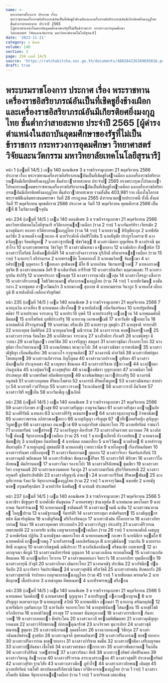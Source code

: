 ```yaml
---
name: >-
  พระบรมราชโองการ ประกาศ เรื่อง
  พระราชทานเครื่องราชอิสริยาภรณ์อันเป็นที่เชิดชูยิ่งช้างเผือกและเครื่องราชอิสริยาภรณ์อันมีเกียรติยศยิ่งมงกุฎไทย
  ชั้นต่ำกว่าสายสะพาย ประจำปี 2565
  [ผู้ดำรงตำแหน่งในสถาบันอุดมศึกษาของรัฐที่ไม่เป็นข้าราชการ กระทรวงการอุดมศึกษา
  วิทยาศาสตร์ วิจัยและนวัตกรรม มหาวิทยาลัยเทคโนโลยีสุรนารี]
date: '2023-11-21'
category: ข พิเศษ
volume: 140
section: 3
page: 234 เล่มที่ 14/5
source: 'https://ratchakitcha.soc.go.th/documents/488284226349695816.pdf'
draft: true
---
```


# พระบรมราชโองการ ประกาศ เรื่อง พระราชทานเครื่องราชอิสริยาภรณ์อันเป็นที่เชิดชูยิ่งช้างเผือกและเครื่องราชอิสริยาภรณ์อันมีเกียรติยศยิ่งมงกุฎไทย ชั้นต่ำกว่าสายสะพาย ประจำปี 2565 [ผู้ดำรงตำแหน่งในสถาบันอุดมศึกษาของรัฐที่ไม่เป็นข้าราชการ กระทรวงการอุดมศึกษา วิทยาศาสตร์ วิจัยและนวัตกรรม มหาวิทยาลัยเทคโนโลยีสุรนารี]

หน้า 1 (เลมที่ 14/5 ) เลม 140 ตอนพิเศษ 3 ข ราชกิจจานุเบกษา 21 พฤศจิกายน 2566 ประกาศ เรื่อง พระราชทานเครื่องราชอิสริยาภรณอันเป็นที่เชิดชูยิ่งชางเผือก และเครื่องราชอิสริยาภรณอันมีเกียรติยศยิ่งมงกุฎไทย ชั้นต่ํากวาสายสะพาย ประจําป 2565 ทรงพระกรุณาโปรดเกลาโปรดกระหมอมพระราชทานเครื่องราชอิสริยาภรณอันเป็นที่เชิดชูยิ่งชางเผือก และเครื่องราชอิสริยาภรณอันมีเกียรติยศยิ่งมงกุฎไทย ชั้นต่ํากวาสายสะพาย รวมทั้งสิ้น 403,981 ราย เนื่องในโอกาสพระราชพิธีเฉลิมพระชนมพรรษา วันที่ 28 กรกฎาคม 2565 ดังรายนามทายประกาศนี้ ทั้งนี้ ตั้งแต่วันที่ 11 พฤศจิกายน พุทธศักราช 2566 ประกาศ ณ วันที่ 13 พฤศจิกายน พุทธศักราช 2566 เป็นปที่ 8 ในรัชกาลปจจุบัน

หน้า 234 (เลมที่ 14/5 ) เลม 140 ตอนพิเศษ 3 ข ราชกิจจานุเบกษา 21 พฤศจิกายน 2566 มหาวิทยาลัยเทคโนโลยีสุรนารี ทวีติยาภรณชางเผือก (รวม 2 ราย) 1 นางจันทร์ทิรา เจียรณัย 2 นางสุนันทา ทองทา ทวีติยาภรณมงกุฎไทย (รวม 14 ราย) 1 นายเชาวน หิรัญตียะกุล 2 นายธีทัต ดลวิชัย 3 นายเผด็จ เผาละออ 4 นายวีระศักดิ์ เลิศสิริโยธิน 5 นายสัญชัย ประยูรโภคราช 6 นางชวัลญญา รัตนพิทูลย 7 นางสาวฐาปนีย พัชรวิชญ 8 นางสาวนิตยา บุญเทียน 9 นางปราณี ชุมสําโรง 10 นางสาวพรพรรณ วัชรวิทูร 11 นางสาวมัณฑนา แจมกลาง 12 นางมัลลิกา สังขสนิท 13 นางสาววิไลรัตน์ ลี้อนันตศักดิ์ศิริ 14 นางสาวอัจฉราวรรณ บุรีภักดี ตริตาภรณชางเผือก (รวม 15 ราย) 1 นายกระวี ตรีอํานรรค 2 นายขรรคชัย โกศลทองกี่ 3 นายเขมวิทย จันตะมา 4 นายศิรปฐช บุญครอง 5 รอยเอก สุทธิพงษ มีใย 6 นายอภิชน วัชเรนทรวงศ 7 นายเอกรงค สุขจิต 8 นางสาวธนกมณ ลีศรี 9 นางธิดารัตน์ อารีรักษ์ 10 นางสาวบัณฑิตา นฤมาณเดชะ 11 นางสาวบุรทิน ขําภิรัฐ 12 นางพรประภา ซอนสุข 13 นางสาววรรณวนัช บุงสุด 14 นางสาวโศรฎา แข็งการ 15 นางสาวสิราภรณ โพธิวิชยานนท ตริตาภรณมงกุฎไทย (รวม 74 ราย) 1 นายชัยวัฒน คงมั่นกลาง 2 นายชุมพล สวางวัฒนกิจ 3 นายณรงค สุบงกช 4 นายดามธรรม จินากูล 5 นายเดโช เผือกภูมิ 6 นายติงศักดิ์ เหลืองเจริญทิพย์

หน้า 235 (เลมที่ 14/5 ) เลม 140 ตอนพิเศษ 3 ข ราชกิจจานุเบกษา 21 พฤศจิกายน 2566 7 นายถุงเงิน ดาวเที่ยง 8 นายนพดล เสียงใหม 9 นายบัลลังก กลิ่นจันทร์แดง 10 นายปฐมทัศน ศศิธร 11 นายประพล จาระตะคุ 12 นายประวัติ บุษดี 13 นายประเสริฐ เองฉวน 14 นายพนมศักดิ์ มีมนต 15 นายไพรัตน์ ฤทธิ์ประเสริฐ 16 นายภาณุ เอกพงศเมธี 17 นายวันชัย นอยมะโน 18 นายสมศักดิ์ ศิริจานุสรณ 19 นายสรณะ ศรีตะชัย 20 นายสราวุธ สุขสุผิว 21 นายสุชาติ จรรยาศิริ 22 นายอายุทธ ลิ้มพิรัตน์ 23 นายอุดมวิทย มณีวรรณ 24 นางกรวรรณ พงษอินทรวงศ 25 นางสาวกรวรรณ รัตนไชย 26 นางกิติยาดา จาระตะคุ 27 นางกีรติกร เรืองศรี 28 นางขนิษฐา มีวาสนา 29 นางขวัญแกว เทพวิชิต 30 นางจรัญญา สมอุดร 31 นางสาวชุติมา เรืองกระโทก 32 นางชุติมา เรืองวิทยานนท 33 นางณภัสชนก พะนะจะโปะ 34 นางสาวณัชชา บวรพานิชย 35 นางสาวณัฐธิญา เบือนสันเทียะ 36 นางดวงใจ กาญจนศิลป 37 นางดารณี คําสวัสดิ์ 38 นางสาวทิพย์สุดา ไชยพฤกษ 39 นางสาวนภัสวรรณ ภิญโญดม 40 นางสาวนวลปรางค อุทัยดา 41 นางสาวนันทนภัส ประดุจเดชา 42 นางบุษบา ชัยมงคล 43 นางสาวปาริชาต ปยะวงศ 44 นางปยดา เงินสูงเนิน 45 นางปุณยวีร ดวงสุขสุริยะ 46 นางผองพัตรา บุญระมาตร 47 นางพนิดา โพธิ์ประสพกุล 48 นางพรทิพย์ สถิตพิทยายุทธ 49 นางพิณพิชญา เนาวประเสริฐ 50 นางภรณี อนุสนธิ 51 นางสาวภฤศมน ศิริธนาไพศาล 52 นางภารดี ศิริพลไพบูลย 53 นางสาวมัณฑนา สายบํารุง 54 นางราตรี เวชวิริยกุล 55 นางสาววรางค วีระนาคินทร 56 นางสาววราลี อิ่มวิเศษ 57 นางสาววัชรี หยูเย็น 58 นางวันเพ็ญ อุนภักดิ์

หน้า 236 (เลมที่ 14/5 ) เลม 140 ตอนพิเศษ 3 ข ราชกิจจานุเบกษา 21 พฤศจิกายน 2566 59 นางสาววิภาพร สวางสุข 60 นางสาวศรัญญา กาญจนวัฒนา 61 นางสาวศรีสุดา แกวคุมภัย 62 นางศิริรัชนี ฉายแสง 63 นางสาวศิริรัฐ คเชนทรพงศ 64 นางสาวศุภกาญจน กิจพาณิชย 65 นางสกาวพรรณ อภิสราพงศสกาว 66 นางสุกัญญา เจริญสุข 67 วาที่รอยตรีหญิง สุกัญญา วิบูลยกูล 68 นางสาวสุชาดา อนงคเวช 69 นางสุภารักษ์ เมินกระโทก 70 นางหทัยรัตน์ ราชนาวี 71 นางอมรรัตน์ วงศสรรค 72 นางอรัญญา ศิลารักษ์ 73 นางสาวอัจฉราพร แถวหมอ 74 นางอิสรีย ดันน จัตุรถาภรณชางเผือก (รวม 25 ราย) 1 นายกอเกียรติ์ กังวาลทัศน 2 นายณรงค พิมพปรุ 3 นายณัฐพล ถินสถิตย 4 นายนิคม กลมเกลี้ยง 5 นายวิวัฒน นวลสิงห 6 นายสําราญ สันทาลุนัย 7 นายสุกฤษฏิ์ สุขสมบัติ 8 นายเอกณัฐ เวทยะวานิช 9 นายไอศูรย เรืองรัตนอัมพร 10 นางสาวจรินพร เปลื้องทุกข 11 นางสาวจันทกานต กุหลาบ 12 นางสาวจิรภา จันทร์แสงรัตน์ 13 นางสาวผุสดี พยัคฆเดช 14 นางสาวรักษิณา ชัยณรงคศิริพร 15 นางสาววัชรี พิรักษา 16 นางสาววิไลลักษณ คัมภิรานนท 17 นางสาววีณา รองจะโปะ 18 นางสาวศิริลักษณ ชุมเขียว 19 นางสาวสาริศา กาญจนเมธี 20 นางสาวแหวนพลอย จินากูล 21 นางสาวอมรรัตน์ สุริยวิจิตรเศรณี 22 นางสาวอรุณศรี นุชิตประสิทธิชัย 23 นางสาวอัญญานี คําแกว 24 นางสาวอารีรัตน์ สิริพงศพันธ 25 นางอุทัยวรรณ รังคะวัต จัตุรถาภรณมงกุฎไทย (รวม 22 ราย) 1 นายจารุวัฒน นนทชัย 2 นายณัฐพงษ อรุณศรีศุภมิตร 3 นายปวริศ นิลพันธุ 4 นายเมธี ประสมทรัพย์

หน้า 237 (เลมที่ 14/5 ) เลม 140 ตอนพิเศษ 3 ข ราชกิจจานุเบกษา 21 พฤศจิกายน 2566 5 นายวชิรา ชัยชูบุตร 6 นายศักชัย หันขุนทด 7 นายเศรษฐา ชํานาญหัด 8 นายสมภพ มหาโคตร 9 นายอาคม จันทร์จํานงค 10 นายอานนท ชาติมนตรี 11 นางสาวแกวมณี นาชิน 12 นางสาวชนากานต ใหญปราม 13 นางณัฐกานต จันทร์ศิริ 14 นางสาวทรงสุดา ชาติศรินทร 15 นางธัญญกรชนัท นิ่มเจริญนิยม 16 นางธัญรัศม ศรีเรืองรัตนกุล 17 นางสาวน้ําฝน ทีโคกกรวด 18 นางสาวภัทราภรณ รัตนา 19 นางสาวยุพาพร ประกอบกิจ 20 นางสาววริฏฐา ประเสริฐ 21 นางสาวศิริวรรณ เพชรสมบัติ 22 นางอรทัย นาชิน เบญจมาภรณชางเผือก (รวม 26 ราย) 1 นายกนกศักดิ์ เดชบุญ 2 นายชัยรัตน์ ปฏิทิน 3 นายณัฐพล เขตกระโทก 4 นายเทอดพงษ กองษา 5 นายนิธิกร หลุมใส 6 นายยศศักดิ์ แกมคางพลู 7 นายรังสรรค เลอเลิศรัตนกุล 8 นายวุฒินันท วามะกัน 9 นายอรรถสิทธิ์ อะมุตะคุ 10 นางสาวกัณฐมณี มณีประภา 11 นางกันนิดานันท ศรีชนะชัย กอสเซอร 12 นางกาญจณา ชัยภูมิ 13 นางสาวณภัทรารัตน์ บุญนอก 14 นางดวงเดือน ทะยอมใหม 15 นางสาวนภภัค สีหมงคล 16 นางปณฑิกา โทวเรค 17 นางสาวพลอยนภา จิตระวัง 18 นางภรภัทร ทุมเมืองปก 19 นางสาวภารุณี บัวชุลี 20 นางสาวภีรดา เมินกระโทก 21 นางรดาณัฐ ประพิณ 22 นางรัชนีย ปดจันทึก 23 นางวริศรา จินประพัฒน 24 นางสาวศุทธินี ศรีสวัสดิ์ 25 นางสาวสายฝน สิบพลกรัง 26 นางสาวสุพรรณี จําปาทอง เบญจมาภรณมงกุฎไทย (รวม 45 ราย) 1 นายชัยกมล พรหมจิต 2 นายชัยฤกษ เชื้อประสาท 3 นายชาญชล ทิพยเนตร 4 นายฑีรพรรษฏ ศรีออน

หน้า 238 (เลมที่ 14/5 ) เลม 140 ตอนพิเศษ 3 ข ราชกิจจานุเบกษา 21 พฤศจิกายน 2566 5 นายนพดล วิมลศิลป 6 นายนศาสตร บุญญาดา 7 นายปริญญ กอวงศกาญจน 8 นายปริญญา พงศานรากุล 9 นายพฤกษ สวัสดี 10 นายพลพินิจ ออนคํา 11 นายภานุ ศรัณยคุปต 12 นายรัชนิกร กุมรัมยะกุล 13 นายวันชัย จอกกระโทก 14 นายสุทธินันท โสนออน 15 นายสุธิโชติ ทวีกสิกรรม 16 นายอติวิชญ ทรงสุข 17 นายอมร นันทกุลวงศ 18 นางสาวกรรณิการ กันทะวงศ 19 นางสาวกอบแกว ชัยประโคน 20 นางสาวเกวลี พรอมพิพัฒนพร 21 นางสาวคุณัญญา รอดเมฆ 22 นางสาวจิรัสชยาณ ปกรณคุณารักษ์ 23 นางจิราพร ขุนวรภัทร 24 นางสาวชุติมณฑน ชูพุดซา 25 นางสาวธนิกานต อุดมชโลทร 26 นางนวลอนงค วิชัยกุล 27 นางสาวนันณภัชสรน สูงสนิท 28 นางสาวนุชจลี สุพรหมอินทร 29 นางสาวปรีดาภรณ ขอชวยกลาง 30 นางสาวปรีดาวรรณ ขอชวยกลาง 31 นางสาวปาริชาต ชมชื่น 32 นางสาวปยธิดา เสรีเบญจพล 33 นางสาวปลันธนา เชื้อโชติ 34 นางสาวพรชนก ปกกาเวสา 35 นางสาวพันธกานต รื่นกลิ่น 36 นางสาวรังสิรัตน์ วงศสรรค 37 นางสาวรัตนา สิทธิ 38 นางสาวรุงทิพย์ เลิศสิริมงคล 39 นางสาววิพาณู สีมวงงาม 40 นางสาวสิริวรรณ สาระนาสระนอย 41 นางสาวสุขศิริ ประสงคทรัพย์ 42 นางสาวสุริชา ฐานวิสัย 43 นางสาวเสาวณีย ภูหัวไร 44 นางสาวเสาวลักษณ เติมสุข 45 นางหทัยรัตน์ รณไพรี สถาบันดนตรีกัลยาณิวัฒนา ทวีติยาภรณมงกุฎไทย (รวม 1 ราย) 1 นางสาวอโณทัย นิติพน จัตุรถาภรณชางเผือก (รวม 1 ราย) 1 นายจิรเดช เสตะพันธุ
